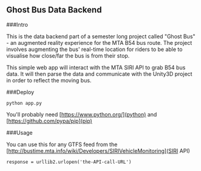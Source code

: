 ## Ghost Bus Data Backend

###Intro

This is the data backend part of a semester long project called "Ghost Bus" - an augmented reality experience for the MTA B54 bus route. The project involves augmenting the bus' real-time location for riders to be able to visualise how close/far the bus is from their stop. 

This simple web app will interact with the MTA SIRI API to grab B54 bus data. It will then parse the data and communicate with the Unity3D project in order to reflect the moving bus.

###Deploy

```
python app.py
```

You'll probably need [https://www.python.org/](python) and [https://github.com/pypa/pip](pip) 

###Usage

You can use this for any GTFS feed from the [http://bustime.mta.info/wiki/Developers/SIRIVehicleMonitoring](SIRI API)
```
response = urllib2.urlopen('the-API-call-URL')
```

